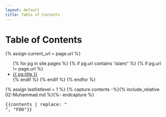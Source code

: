 ```yaml
---
layout: default
title: Table of Contents
---
```


<h1>Table of Contents</h1>

{% assign current_url = page.url %}

<ul>
  {% for pg in site.pages %}
    {% if pg.url contains 'islam/' %}
    {% if pg.url != page.url %}
      <li>
        <a href="{{ pg.url }}">{{ pg.title }}</a>
      </li>
    {% endif %}
    {% endif %}
  {% endfor %}
</ul>



{% assign lastlistlevel = 1 %}
{% capture contents -%}{% include_relative 02-Muhammad.md %}{%- endcapture %}
<pre>
{{contents | replace: "
", "FOO"}}
</pre>